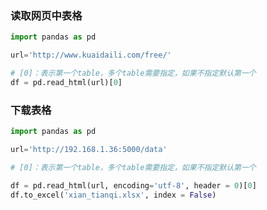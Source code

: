 <!--
 * @Description: 
 * @Version: 1.0
 * @Author: DaLao
 * @Email: dalao_li@163.com
 * @Date: 2022-01-28 20:34:49
 * @LastEditors: DaLao
 * @LastEditTime: 2022-03-18 22:25:19
-->

### 读取网页中表格

```py
import pandas as pd

url='http://www.kuaidaili.com/free/'

# [0]：表示第一个table，多个table需要指定，如果不指定默认第一个
df = pd.read_html(url)[0] 
```


### 下载表格

```py
import pandas as pd

url='http://192.168.1.36:5000/data'

# [0]：表示第一个table，多个table需要指定，如果不指定默认第一个

df = pd.read_html(url, encoding='utf-8', header = 0)[0]
df.to_excel('xian_tianqi.xlsx', index = False)
```